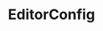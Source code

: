 ---
git: https://github.com/editorconfig
logohandle: editorconfig
sort: editorconfig
title: EditorConfig
twitter: https://x.com/EditorConfig
website: https://editorconfig.org/
---